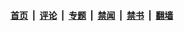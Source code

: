 #### [首页](../../../..) &nbsp;|&nbsp; [评论](../../../../../epoch-comment) &nbsp;|&nbsp; [专题](../../../../../epoch-special) &nbsp;|&nbsp; [禁闻](../../../../../epoch-news) &nbsp;|&nbsp; [禁书](../../../../../books) &nbsp;|&nbsp; [翻墙](https://github.com/gfw-breaker/nogfw/blob/master/README.md)
